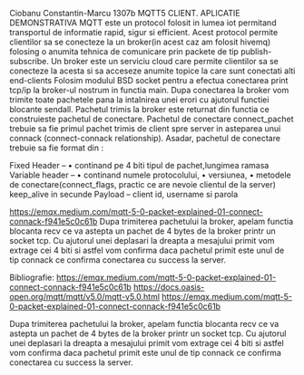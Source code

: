 Ciobanu Constantin-Marcu 1307b
MQTT5 CLIENT. APLICATIE DEMONSTRATIVA
MQTT este un protocol folosit in lumea iot permitand transportul de informatie rapid, sigur si efficient. Acest protocol permite clientilor sa se conecteze la un broker(in acest caz am folosit hivemq) folosing o anumita tehnica de comunicare prin packete de tip publish-subscribe. Un broker este un serviciu cloud care permite clientilor sa se conecteze la acesta si sa acceseze anumite topice la care sunt conectati alti end-clients
Folosim modulul BSD socket pentru a efectua conectarea print tcp/ip la broker-ul nostrum in functia main.
	Dupa conectarea la broker vom trimite toate pachetele pana la intalnirea unei erori cu ajutorul functiei blocante sendall. 
	Pachetul trimis la broker este returnat din functia ce construieste pachetul de conectare.
	Pachetul de conectare connect_pachet trebuie sa fie primul pachet trimis de client spre server in asteparea unui connack (connect-connack relationship). 
	Asadar, pachetul de conectare trebuie sa fie format din :

Fixed Header – 
•	continand pe 4 biti tipul de pachet,lungimea ramasa
Variable header – 
•	continand numele protocolului, 
•	versiunea, 
•	metodele de conectare(connect_flags, practic ce are nevoie clientul de la server) keep_alive in secunde
Payload – client id, username si parola
 
https://emqx.medium.com/mqtt-5-0-packet-explained-01-connect-connack-f941e5c0c61b
Dupa trimiterea pachetului la broker, apelam functia blocanta recv ce va astepta un pachet de 4 bytes de la broker printr un socket tcp. Cu ajutorul unei deplasari la dreapta a mesajului primit vom extrage cei 4 biti si astfel vom confirma daca pachetul primit este unul de tip connack ce confirma conectarea cu success la server.



Bibliografie:
https://emqx.medium.com/mqtt-5-0-packet-explained-01-connect-connack-f941e5c0c61b
https://docs.oasis-open.org/mqtt/mqtt/v5.0/mqtt-v5.0.html
https://emqx.medium.com/mqtt-5-0-packet-explained-01-connect-connack-f941e5c0c61b

Dupa trimiterea pachetului la broker, apelam functia blocanta recv ce va astepta un pachet de 4 bytes de la broker printr un socket tcp. Cu ajutorul unei deplasari la dreapta a mesajului primit vom extrage cei 4 biti si astfel vom confirma daca pachetul primit este unul de tip connack ce confirma conectarea cu success la server.
